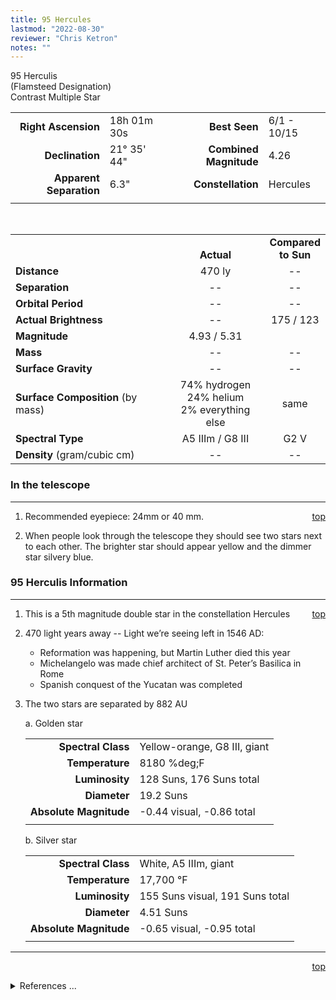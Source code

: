 ```yaml
---
title: 95 Hercules
lastmod: "2022-08-30"
reviewer: "Chris Ketron"
notes: ""
---
```


<script src="/notes/js/whatsup.js"></script>
<script type="text/javascript">
	var objectName ="95 Herculis"
	var objectDesc ="Contrast Multiple Star<br/>in the Constellation<br/>Hercules"
	var objectImage=""
</script>

<span style='float:right;'><div id=whatsup></div>

95 Herculis  
(Flamsteed Designation)  
Contrast Multiple Star  

|   |   |   |   |
|--:|:--|--:|:--|
|**Right Ascension**|18h 01m 30s|**Best Seen**|6/1 - 10/15|
|**Declination**|21&deg; 35' 44"|**Combined Magnitude**|4.26|
|**Apparent Separation**| 6.3" |**Constellation**|Hercules|
|   |   |   |   |

<br/>

|   |   |   |
|---|:---:|:---:|
|   | <br/>**Actual**| **Compared<br/>to Sun** |
|**Distance** | 470 ly | -- |
|**Separation** | -- | -- |
|**Orbital Period** | -- | -- |
|**Actual Brightness**	 | --	 | 175 / 123 |
|**Magnitude** | 4.93 / 5.31 |   |
|**Mass**	             | -- | -- |
|**Surface Gravity**	 | -- | -- |
|**Surface Composition** (by mass) |74% hydrogen<br/>24% helium<br/>2% everything else| same |
|**Spectral Type**       | A5 IIIm / G8 III | G2 V | 
|**Density** (gram/cubic cm) | -- | -- | 

### In the telescope

---
<span style='float:right;'>[top](#)</span>

1.  Recommended eyepiece: 24mm or 40 mm.

2.  When people look through the telescope they should see two stars next to each other.  The brighter star should appear yellow and the dimmer star silvery blue.

### 95 Herculis Information

---
<span style='float:right;'>[top](#)</span>

1.  This is a 5th magnitude double star in the constellation Hercules

1.  470 light years away -- Light we’re seeing left in 1546 AD:
	- Reformation was happening, but Martin Luther died this year
	- Michelangelo was made chief architect of St. Peter’s Basilica in Rome
	- Spanish conquest of the Yucatan was completed		
	
1.  The two stars are separated by 882 AU

	a.  Golden star

	|    |    |   
	|---:|:---|
	|**Spectral Class**|Yellow-orange, G8 III, giant|
	|**Temperature**|8180 %deg;F|
	|**Luminosity**|128 Suns, 176 Suns total|
	|**Diameter**|19.2 Suns|
	|**Absolute Magnitude**| -0.44 visual, -0.86 total|
	|   |   |	

	b.  Silver star

	|    |    |   
	|---:|:---|
	|**Spectral Class**|White, A5 IIIm, giant|
	|**Temperature**|17,700 &deg;F|
	|**Luminosity**|155 Suns visual, 191 Suns total|
	|**Diameter**|4.51 Suns|
	|**Absolute Magnitude**|-0.65 visual, -0.95 total|
	|   |   |
 

---
<span style='float:right;'>[top](#)</span>
<br/>
<details>
<summary>References ...</summary>

|   |   |   | 
|---|---|---|
|**Item**|**Updated**|**Notes**| 
|Coordinates| -- | -- |
|Combined Magnitude| -- | -- |
|Apparent Separation|2002-07-22|<http://www.astronomical.org/constellations/her.html>|
|Distance| -- | -- |
|Separation|2002-07-22|previous: 72 billion miles, 775 Earth/Sun – BUT can find no support|
|Orbital Period| --	| -- |
|Actual Brightness| --	| -- |
|Magnitude| -- | -- |
|Mass| -- | -- |
|Surface Gravity| -- | -- |
|Surface Composition|2003-01-06|OK for all stars|
|Spectral Type|2002-07-22|SIMBAD|
|Density| -- | -- |
|Other information| -- | -- |
</details>
